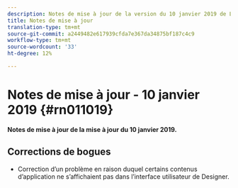 ```yaml
---
description: Notes de mise à jour de la version du 10 janvier 2019 de Livefyre.
title: Notes de mise à jour
translation-type: tm+mt
source-git-commit: a2449482e617939cfda7e367da34875bf187c4c9
workflow-type: tm+mt
source-wordcount: '33'
ht-degree: 12%

---
```



# Notes de mise à jour - 10 janvier 2019 {#rn011019}

**Notes de mise à jour de la mise à jour du 10 janvier 2019.**

## Corrections de bogues

* Correction d’un problème en raison duquel certains contenus d’application ne s’affichaient pas dans l’interface utilisateur de Designer.
